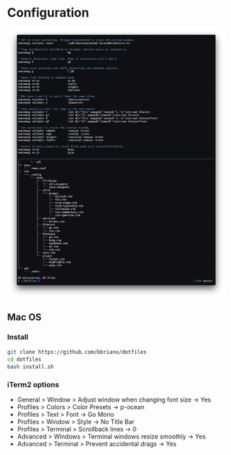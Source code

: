 # Configuration

![](img/2021-07-07.png)

## Mac OS

### Install

```bash
git clone https://github.com/bbriano/dotfiles
cd dotfiles
bash install.sh
```

### iTerm2 options

- General > Window > Adjust window when changing font size -> Yes
- Profiles > Colors > Color Presets -> p-ocean
- Profiles > Text > Font -> Go Mono
- Profiles > Window > Style -> No Title Bar
- Profiles > Terminal > Scrollback lines -> 0
- Advanced > Windows > Terminal windows resize smoothly -> Yes
- Advanced > Terminal > Prevent accidental drags -> Yes
